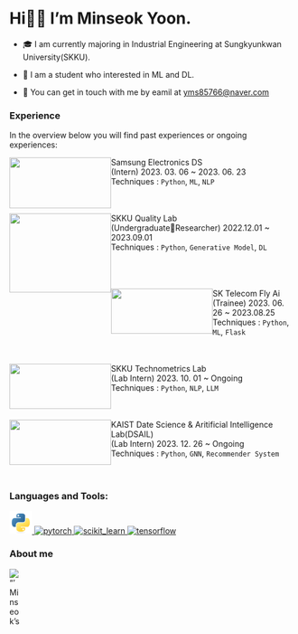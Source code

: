 <h1 align="left">Hi✋🏻 I’m Minseok Yoon.</h1>

- 🎓 I am currently majoring in Industrial Engineering at Sungkyunkwan University(SKKU).

- 🌱 I am a student who interested in ML and DL.
  
- 💬 You can get in touch with me by eamil at yms85766@naver.com

### Experience
In the overview below you will find past experiences or ongoing experiences:

<img align="left" height="90px" width="180px" src="https://github.com/mminseok1/mminseok1/assets/123230900/4b30dba8-4b62-45ca-8421-a9edd9c671dd"/>

Samsung Electronics DS\
(Intern) 2023. 03. 06 ~ 2023. 06. 23 \
Techniques :  `Python`, `ML`, `NLP`  \
<br/>
<br/>

<img align="left" height="140px" width="180px" src="https://github.com/mminseok1/mminseok1/assets/123230900/82b15e7c-662e-442d-999e-10243f4ba978"/>

SKKU Quality Lab \
(UndergraduateResearcher) 2022.12.01 ~ 2023.09.01 \
Techniques :  `Python`, `Generative Model`, `DL` \
<br/>
<br/>
<br/>

<img align="left" height="80px" width="180px" src="https://github.com/mminseok1/mminseok1/assets/123230900/2b7b0655-a8a4-4cc2-8d76-e5eedb8d08e0"/>

SK Telecom Fly Ai \
(Trainee) 2023. 06. 26 ~ 2023.08.25 \
Techniques :  `Python`, `ML`, `Flask` 
<br/>
<br/>
<br/>

<img align="left" height="80px" width="180px" src="https://github.com/mminseok1/mminseok1/assets/123230900/7012da5a-3517-4d07-87e3-0747772f0720"/>

SKKU Technometrics Lab \
(Lab Intern) 2023. 10. 01 ~ Ongoing \
Techniques :  `Python`, `NLP`, `LLM` 
<br/>
<br/>
<br/>

<img align="left" height="80px" width="180px" src="https://github.com/mminseok1/mminseok1/assets/123230900/7cfbf59e-d69f-4404-acac-b92e7b05e660"/>

KAIST Date Science & Aritificial Intelligence Lab(DSAIL)\
(Lab Intern) 2023. 12. 26 ~ Ongoing \
Techniques :  `Python`, `GNN`, `Recommender System` 
<br/>
<br/>
<br/>



<h3 align="left">Languages and Tools:</h3>
<p align="left"> <a href="https://www.python.org" target="_blank" rel="noreferrer"> <img src="https://raw.githubusercontent.com/devicons/devicon/master/icons/python/python-original.svg" alt="python" width="40" height="40"/> </a> <a href="https://pytorch.org/" target="_blank" rel="noreferrer"> <img src="https://www.vectorlogo.zone/logos/pytorch/pytorch-icon.svg" alt="pytorch" width="40" height="40"/> </a> <a href="https://scikit-learn.org/" target="_blank" rel="noreferrer"> <img src="https://upload.wikimedia.org/wikipedia/commons/0/05/Scikit_learn_logo_small.svg" alt="scikit_learn" width="40" height="40"/> </a> <a href="https://www.tensorflow.org" target="_blank" rel="noreferrer"> <img src="https://www.vectorlogo.zone/logos/tensorflow/tensorflow-icon.svg" alt="tensorflow" width="40" height="40"/> </a> </p>


### About me
<a href="https://www.instagram.com/mminseok_/" target="_blank">
  <img align="left" alt=“’Minseok’s Instagram" width="22px" src="https://raw.githubusercontent.com/hussainweb/hussainweb/main/icons/instagram.png" /> 
<br/>
<br/>

  
